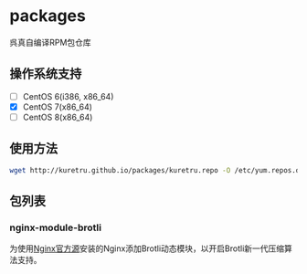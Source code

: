 # packages

呉真自编译RPM包仓库

## 操作系统支持

* [ ] CentOS 6(i386, x86_64)
* [x] CentOS 7(x86_64)
* [ ] CentOS 8(x86_64)

## 使用方法

```bash
wget http://kuretru.github.io/packages/kuretru.repo -O /etc/yum.repos.d/kuretru.repo
```

## 包列表

### nginx-module-brotli

为使用[Nginx官方源](https://nginx.org/en/linux_packages.html)安装的Nginx添加Brotli动态模块，以开启Brotli新一代压缩算法支持。
